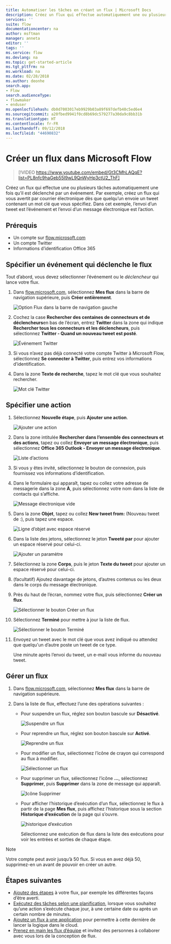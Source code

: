 ```yaml
---
title: Automatiser les tâches en créant un flux | Microsoft Docs
description: Créez un flux qui effectue automatiquement une ou plusieurs actions (par exemple, envoyer un e-mail) quand des événements comme l’ajout d’une ligne à une liste SharePoint se produisent.
services: ''
suite: flow
documentationcenter: na
author: msftman
manager: anneta
editor: ''
tags: ''
ms.service: flow
ms.devlang: na
ms.topic: get-started-article
ms.tgt_pltfrm: na
ms.workload: na
ms.date: 02/28/2018
ms.author: deonhe
search.app:
- Flow
search.audienceType:
- flowmaker
- enduser
ms.openlocfilehash: db0d7003017eb9929b03a89f697defb40c5ed6e4
ms.sourcegitcommit: a20fbed9941f0cd8b69dc579277a30da9c8bb31b
ms.translationtype: HT
ms.contentlocale: fr-FR
ms.lasthandoff: 09/12/2018
ms.locfileid: "44690832"
---
```

# <a name="create-a-flow-in-microsoft-flow"></a>Créer un flux dans Microsoft Flow

> [!VIDEO https://www.youtube.com/embed/Gt3CMhLAQqE?list=PL8nfc9haGeb55I9wL9QnWyHp3ctU2_ThF]

Créez un flux qui effectue une ou plusieurs tâches automatiquement une fois qu’il est déclenché par un événement. Par exemple, créez un flux qui vous avertit par courrier électronique dès que quelqu’un envoie un tweet contenant un mot clé que vous spécifiez. Dans cet exemple, l’envoi d’un tweet est l’événement et l’envoi d’un message électronique est l’action.

## <a name="prerequisites"></a>Prérequis

* Un compte sur [flow.microsoft.com](https://flow.microsoft.com)
* Un compte Twitter
* Informations d’identification Office 365

## <a name="specify-an-event-to-start-the-flow"></a>Spécifier un événement qui déclenche le flux

Tout d’abord, vous devez sélectionner l’événement ou le *déclencheur* qui lance votre flux.

1. Dans [flow.microsoft.com](https://flow.microsoft.com), sélectionnez **Mes flux** dans la barre de navigation supérieure, puis **Créer entièrement**.

    ![Option Flux dans la barre de navigation gauche](./media/get-started-logic-flow/create-logic-flow.png)
1. Cochez la case **Rechercher des centaines de connecteurs et de déclencheurs**en bas de l’écran, entrez **Twitter** dans la zone qui indique **Rechercher tous les connecteurs et les déclencheurs**, puis sélectionnez **Twitter - Quand un nouveau tweet est posté**.

    ![Événement Twitter](./media/get-started-logic-flow/twitter-search.png)

1. Si vous n’avez pas déjà connecté votre compte Twitter à Microsoft Flow, sélectionnez **Se connecter à Twitter**, puis entrez vos informations d’identification.

1. Dans la zone **Texte de recherche**, tapez le mot clé que vous souhaitez rechercher.

    ![Mot clé Twitter](./media/get-started-logic-flow/twitter-keyword.png)

## <a name="specify-an-action"></a>Spécifier une action

1. Sélectionnez **Nouvelle étape**, puis **Ajouter une action**.

    ![Ajouter une action](./media/get-started-logic-flow/add-action-icon.png)

1. Dans la zone intitulée **Rechercher dans l’ensemble des connecteurs et des actions**, tapez ou collez **Envoyer un message électronique**, puis sélectionnez **Office 365 Outlook - Envoyer un message électronique**.

    ![Liste d’actions](./media/get-started-logic-flow/send-email.png)

1. Si vous y êtes invité, sélectionnez le bouton de connexion, puis fournissez vos informations d’identification.

1. Dans le formulaire qui apparaît, tapez ou collez votre adresse de messagerie dans la zone **À**, puis sélectionnez votre nom dans la liste de contacts qui s’affiche.

    ![Message électronique vide](./media/get-started-logic-flow/blank-email.png)
1. Dans la zone **Objet**, tapez ou collez **New tweet from:** (Nouveau tweet de :), puis tapez une espace.

    ![Ligne d’objet avec espace réservé](./media/get-started-logic-flow/message-token.png)
1. Dans la liste des jetons, sélectionnez le jeton **Tweeté par** pour ajouter un espace réservé pour celui-ci.

    ![Ajouter un paramètre](./media/get-started-logic-flow/add-parameter.png)
1. Sélectionnez la zone **Corps**, puis le jeton **Texte du tweet** pour ajouter un espace réservé pour celui-ci.
1. (facultatif) Ajoutez davantage de jetons, d’autres contenus ou les deux dans le corps du message électronique.
1. Près du haut de l’écran, nommez votre flux, puis sélectionnez **Créer un flux**.

    ![Sélectionner le bouton Créer un flux](./media/get-started-logic-flow/create-button.png)
1. Sélectionnez **Terminé** pour mettre à jour la liste de flux.

     ![Sélectionner le bouton Terminé](./media/get-started-logic-flow/done-button.png)
1. Envoyez un tweet avec le mot clé que vous avez indiqué ou attendez que quelqu'un d’autre poste un tweet de ce type.

     Une minute après l’envoi du tweet, un e-mail vous informe du nouveau tweet.

## <a name="manage-a-flow"></a>Gérer un flux

1. Dans [flow.microsoft.com](https://flow.microsoft.com), sélectionnez **Mes flux** dans la barre de navigation supérieure.
1. Dans la liste de flux, effectuez l’une des opérations suivantes :

   * Pour suspendre un flux, réglez son bouton bascule sur **Désactivé**.

       ![Suspendre un flux](./media/get-started-logic-flow/pause-flow.png)
   * Pour reprendre un flux, réglez son bouton bascule sur **Activé**.

       ![Reprendre un flux](./media/get-started-logic-flow/resume-flow.png)
   * Pour modifier un flux, sélectionnez l’icône de crayon qui correspond au flux à modifier.

       ![Sélectionner un flux](./media/get-started-logic-flow/select-flow.png)
   * Pour supprimer un flux, sélectionnez l’icône **...**, sélectionnez **Supprimer**, puis **Supprimer** dans la zone de message qui apparaît.

       ![Icône Supprimer](./media/get-started-logic-flow/delete-icon.png)
   * Pour afficher l’historique d’exécution d’un flux, sélectionnez le flux à partir de la page **Mes flux**, puis affichez l’historique sous la section **Historique d’exécution** de la page qui s’ouvre.

       ![historique d’exécution](./media/get-started-logic-flow/run-history.png)

     Sélectionnez une exécution de flux dans la liste des exécutions pour voir les entrées et sorties de chaque étape.

> [!NOTE]
> Votre compte peut avoir jusqu’à 50 flux. Si vous en avez déjà 50, supprimez-en un avant de pouvoir en créer un autre.
>
>

## <a name="next-steps"></a>Étapes suivantes

* [Ajoutez des étapes](multi-step-logic-flow.md) à votre flux, par exemple les différentes façons d’être averti.
* [Exécutez des tâches selon une planification](run-scheduled-tasks.md), lorsque vous souhaitez qu’une action s’exécute chaque jour, à une certaine date ou après un certain nombre de minutes.
* [Ajoutez un flux à une application](https://powerapps.microsoft.com/tutorials/using-logic-flows/) pour permettre à cette dernière de lancer la logique dans le cloud.
* [Prenez en main les flux d’équipe](create-team-flows.md) et invitez des personnes à collaborer avec vous lors de la conception de flux.
